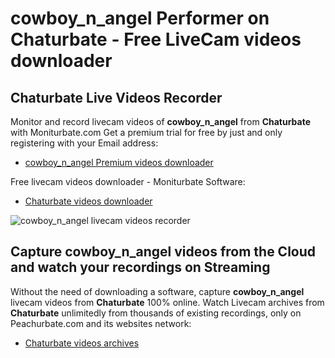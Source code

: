 # cowboy_n_angel Performer on Chaturbate - Free LiveCam videos downloader

## Chaturbate Live Videos Recorder

Monitor and record livecam videos of **cowboy_n_angel** from **Chaturbate** with Moniturbate.com
Get a premium trial for free by just and only registering with your Email address:
* [cowboy_n_angel Premium videos downloader](https://moniturbate.com/request-demo-licence-key.html)

Free livecam videos downloader - Moniturbate Software:
* [Chaturbate videos downloader](https://moniturbate.com/moniturbate-download-software.html)

![cowboy_n_angel livecam videos recorder](https://peachurnet.com/templates/moniturbate-software.png)


## Capture cowboy_n_angel videos from the Cloud and watch your recordings on Streaming

Without the need of downloading a software, capture **cowboy_n_angel** livecam videos from **Chaturbate** 100% online.
Watch Livecam archives from **Chaturbate** unlimitedly from thousands of existing recordings, only on Peachurbate.com and its websites network:
* [Chaturbate videos archives](https://peachurnet.com/)